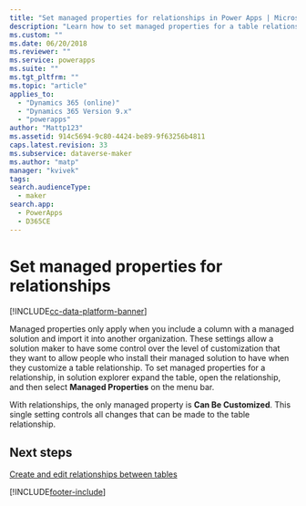 ```yaml
---
title: "Set managed properties for relationships in Power Apps | MicrosoftDocs"
description: "Learn how to set managed properties for a table relationship"
ms.custom: ""
ms.date: 06/20/2018
ms.reviewer: ""
ms.service: powerapps
ms.suite: ""
ms.tgt_pltfrm: ""
ms.topic: "article"
applies_to: 
  - "Dynamics 365 (online)"
  - "Dynamics 365 Version 9.x"
  - "powerapps"
author: "Mattp123"
ms.assetid: 914c5694-9c80-4424-be89-9f63256b4811
caps.latest.revision: 33
ms.subservice: dataverse-maker
ms.author: "matp"
manager: "kvivek"
tags: 
search.audienceType: 
  - maker
search.app: 
  - PowerApps
  - D365CE
---
```

# Set managed properties for relationships

[!INCLUDE[cc-data-platform-banner](../../includes/cc-data-platform-banner.md)]

<a name="BKMK_ManagedProperties"></a>   

 Managed properties only apply when you include a column with a managed solution and import it into another organization. These settings allow a solution maker to have some control over the level of customization that they want to allow people who install their managed solution to have when they customize a table relationship. To set managed properties for a relationship, in solution explorer expand the table, open the relationship, and then select  **Managed Properties** on the menu bar.  
  
 With relationships, the only managed property is **Can Be Customized**. This single setting controls all changes that can be made to the table relationship.  
  
## Next steps

[Create and edit relationships between tables](create-edit-entity-relationships.md)


[!INCLUDE[footer-include](../../includes/footer-banner.md)]